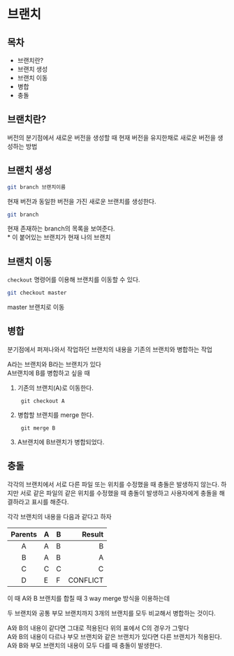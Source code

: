 브랜치
=====

목차
-----
- 브랜치란?
- 브랜치 생성
- 브랜치 이동
- 병합
- 충돌

브랜치란?
-----
버전의 분기점에서 새로운 버전을 생성할 때 현재 버전을 유지한채로 새로운 버전을 생성하는 방법

브랜치 생성
----

```bash
git branch 브랜치이름
```

현재 버전과 동일한 버전을 가진 새로운 브랜치를 생성한다.

```bash
git branch
```
현재 존재하는 branch의 목록을 보여준다.  
\* 이 붙어있는 브랜치가 현재 나의 브랜치

브랜치 이동
-----
`checkout` 명령어를 이용해 브랜치를 이동할 수 있다.
```bash
git checkout master
```
master 브랜치로 이동

병합
------
분기점에서 퍼져나와서 작업하던 브랜치의 내용을 기존의 브랜치와 병합하는 작업

A라는 브랜치와 B라는 브랜치가 있다  
A브랜치에 B를 병합하고 싶을 때

1. 기존의 브랜치(A)로 이동한다.

        git checkout A
1. 병합할 브랜치를 merge 한다.

        git merge B
1. A브랜치에 B브랜치가 병합되었다.


충돌
------------
각각의 브랜치에서 서로 다른 파일 또는 위치를 수정했을 때 충돌은 발생하지 않는다. 하지만 서로 같은 파일의 같은 위치를 수정했을 때 충돌이 발생하고 사용자에게 충돌을 해결하라고 표시를 해준다.

각각 브랜치의 내용을 다음과 같다고 하자

|Parents         |A             |B           |Result       |
|:--------------:|--------------|------------|------------:|
|A               |A             |B           |B            |
|B               |A             |B           |A            |
|C               |C             |C           |C            |
|D               |E             |F           |CONFLICT     |

이 때 A와 B 브랜치를 합칠 때 3 way merge 방식을 이용하는데

두 브랜치와 공통 부모 브랜치까지 3개의 브랜치를 모두 비교해서 병합하는 것이다.

A와 B의 내용이 같다면 그대로 적용된다 위의 표에서 C의 경우가 그렇다  
A와 B의 내용이 다르나 부모 브랜치와 같은 브랜치가 있다면 다른 브랜치가 적용된다.
A와 B와 부모 브랜치의 내용이 모두 다를 때 충돌이 발생한다.

